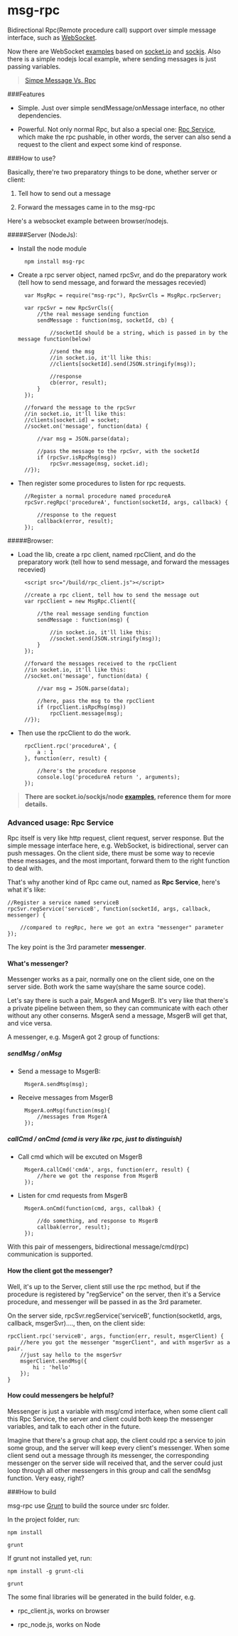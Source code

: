 msg-rpc
=============

Bidirectional Rpc(Remote procedure call) support over simple message interface, such as [WebSocket](https://developer.mozilla.org/en/docs/WebSockets "WebSocket").

Now there are WebSocket [examples](https://github.com/rooseve/msg-rpc/tree/master/example) based on [socket.io](http://socket.io/) and [sockjs](https://github.com/sockjs). Also there is a simple nodejs local example, where sending messages is just passing variables.

> [Simpe Message Vs. Rpc](https://github.com/rooseve/msg-rpc/tree/master/docs/simple_message_vs_rpc.md)

###Features

- Simple. Just over simple sendMessage/onMessage interface, no other dependencies.

- Powerful. Not only normal Rpc, but also a special one: [Rpc Service](https://github.com/rooseve/msg-rpc#rpc-service), which make the rpc pushable, in other words, the server can also send a request to the client and expect some kind of response. 


###How to use?

Basically, there're two preparatory things to be done, whether server or client:

1. Tell how to send out a message

2. Forward the messages came in to the msg-rpc


Here's a websocket example between browser/nodejs. 

#####Server (NodeJs):

- Install the node module

		npm install msg-rpc	
	
- Create a rpc server object, named rpcSvr, and do the preparatory work (tell how to send message, and forward the messages recevied)

		var MsgRpc = require("msg-rpc"), RpcSvrCls = MsgRpc.rpcServer;

		var rpcSvr = new RpcSvrCls({
			//the real message sending function
			sendMessage : function(msg, socketId, cb) {
				
				//socketId should be a string, which is passed in by the message function(below)
	
				//send the msg
				//in socket.io, it'll like this:
				//clients[socketId].send(JSON.stringify(msg));
		
				//response
				cb(error, result);
			}
		});
	
		//forward the message to the rpcSvr
		//in socket.io, it'll like this:
		//clients[socket.id] = socket;
		//socket.on('message', function(data) {
	
			//var msg = JSON.parse(data);
	
			//pass the message to the rpcSvr, with the socketId
			if (rpcSvr.isRpcMsg(msg))
				rpcSvr.message(msg, socket.id);
		//});

- Then register some procedures to listen for rpc requests.

		//Register a normal procedure named procedureA
		rpcSvr.regRpc('procedureA', function(socketId, args, callback) {
		
			//response to the request
			callback(error, result);
		});


#####Browser:

- Load the lib, create a rpc client, named rpcClient, and do the preparatory work (tell how to send message, and forward the messages recevied)

		<script src="/build/rpc_client.js"></script>

		//create a rpc client, tell how to send the message out
		var rpcClient = new MsgRpc.Client({
		
			//the real message sending function
			sendMessage : function(msg) {
				
				//in socket.io, it'll like this:
				//socket.send(JSON.stringify(msg));
			}
		});
	
		//forward the messages received to the rpcClient
		//in socket.io, it'll like this:
		//socket.on('message', function(data) {
		
			//var msg = JSON.parse(data);
		
			//here, pass the msg to the rpcClient
			if (rpcClient.isRpcMsg(msg))
				rpcClient.message(msg);
		//});
	
- Then use the rpcClient to do the work.

		rpcClient.rpc('procedureA', {
			a : 1
		}, function(err, result) {
	
			//here's the procedure response
			console.log('procedureA return ', arguments);
		});



> **There are socket.io/sockjs/node [examples](https://github.com/rooseve/msg-rpc/tree/master/example), reference them for more details.**

### Advanced usage: Rpc Service

Rpc itself is very like http request, client request, server response. But the simple message interface here, e.g. WebSocket, is bidirectional, server can push messages. On the client side, there must be some way to recevie these messages, and the most important, forward them to the right function to deal with.

That's why another kind of Rpc came out, named as **Rpc Service**, here's what it's like:

	//Register a service named serviceB
	rpcSvr.regService('serviceB', function(socketId, args, callback, messenger) {

		//compared to regRpc, here we got an extra "messenger" parameter
	});

The key point is the 3rd parameter **messenger**.

#### What's messenger?

Messenger works as a pair, normally one on the client side, one on the server side. Both work the same way(share the same source code).

Let's say there is such a pair, MsgerA and MsgerB. It's very like that there's a private pipeline between them, so they can communicate with each other without any other conserns. MsgerA send a message, MsgerB will get that, and vice versa.

A messenger, e.g. MsgerA got 2 group of functions:

##### sendMsg / onMsg

- Send a message to MsgerB:

		MsgerA.sendMsg(msg); 

- Receive messages from MsgerB

		MsgerA.onMsg(function(msg){
			//messages from MsgerA
		});
	

##### callCmd / onCmd (cmd is very like rpc, just to distinguish)
 
- Call cmd which will be excuted on MsgerB
 
		MsgerA.callCmd('cmdA', args, function(err, result) {
			//here we got the response from MsgerB
		});


- Listen for cmd requests from MsgerB

		MsgerA.onCmd(function(cmd, args, callbak) {
	
			//do something, and response to MsgerB
			callbak(error, result);
		});


With this pair of messengers, bidirectional message/cmd(rpc) communication is supported.

#### How the client got the messenger?

Well, it's up to the Server, client still use the rpc method, but if the procedure is registered by "regService" on the server, then it's a Service procedure, and messenger will be passed in as the 3rd parameter.

On the server side, rpcSvr.regService('serviceB', function(socketId, args, callback, msgerSvr)...., then, on the client side:

	rpcClient.rpc('serviceB', args, function(err, result, msgerClient) {
		//here you got the messenger "msgerClient", and with msgerSvr as a pair.
		//just say hello to the msgerSvr
		msgerClient.sendMsg({
			hi : 'hello'
		});
	}


#### How could messengers be helpful?

Messenger is just a variable with msg/cmd interface, when some client call this Rpc Service, the server and client could both keep the messenger variables, and talk to each other in the future.
	
Imagine that there's a group chat app, the client could rpc a service to join some group, and the server will keep every client's messenger. When some client send out a message through its messenger, the corresponding messenger on the server side will received that, and the server could just loop through all other messengers in this group and call the sendMsg function. Very easy, right?


###How to build

msg-rpc use [Grunt](http://gruntjs.com/) to build the source under src folder.

In the project folder, run:

	npm install

	grunt

If grunt not installed yet, run:

	npm install -g grunt-cli
	
	grunt


The some final libraries will be generated in the build folder, e.g.

- rpc_client.js, works on browser

- rpc_node.js, works on Node


